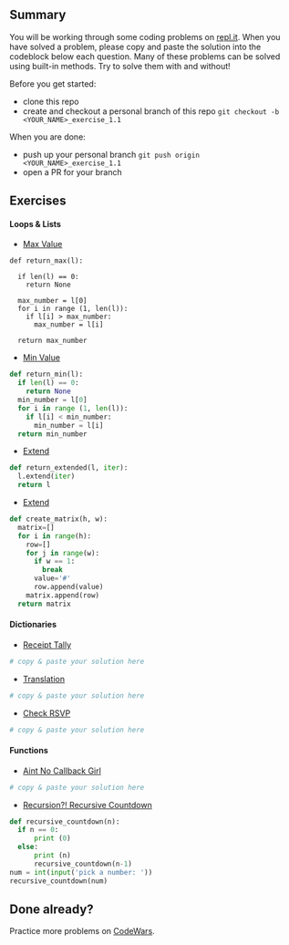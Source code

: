 ## Summary
You will be working through some coding problems on [repl.it](https://www.repl.it/). When you have solved a problem, please copy and paste the solution into the codeblock below each question. Many of these problems can be solved using built-in methods. Try to solve them with and without!

Before you get started:
- clone this repo
- create and checkout a personal branch of this repo `git checkout -b <YOUR_NAME>_exercise_1.1`

When you are done:
- push up your personal branch `git push origin <YOUR_NAME>_exercise_1.1`
- open a PR for your branch


## Exercises

#### Loops & Lists
- [Max Value](https://repl.it/@Admin7/maxvalue)
```
def return_max(l):
  
  if len(l) == 0:
    return None 
  
  max_number = l[0]
  for i in range (1, len(l)):
    if l[i] > max_number: 
      max_number = l[i]
      
  return max_number 
```

- [Min Value](https://repl.it/@Admin7/minvalue)
```python
def return_min(l):
  if len(l) == 0:
    return None
  min_number = l[0] 
  for i in range (1, len(l)):
    if l[i] < min_number: 
      min_number = l[i]
  return min_number 
```

- [Extend](https://repl.it/@Admin7/extendlist)
```python
def return_extended(l, iter):
  l.extend(iter)
  return l
```

- [Extend](https://repl.it/@Admin7/creatematrix)
```python
def create_matrix(h, w):
  matrix=[]
  for i in range(h):
    row=[]
    for j in range(w):
      if w == 1:
        break 
      value='#'
      row.append(value)
    matrix.append(row)
  return matrix
```


#### Dictionaries
- [Receipt Tally](https://repl.it/@Admin7/receipttally)
```python
# copy & paste your solution here
```

- [Translation](https://repl.it/@Admin7/translations)
```python
# copy & paste your solution here
```

- [Check RSVP](https://repl.it/@Admin7/checkrsvp)
```python
# copy & paste your solution here
```


#### Functions
- [Aint No Callback Girl](https://repl.it/@Admin7/aintnocallbackgirl)
```python
# copy & paste your solution here
```

- [Recursion?! Recursive Countdown](https://repl.it/@Admin7/recursivecountdown)
```python
def recursive_countdown(n):
  if n == 0:
      print (0)
  else:
      print (n)
      recursive_countdown(n-1)
num = int(input('pick a number: '))
recursive_countdown(num)
```


## Done already?
Practice more problems on [CodeWars](https://codewars.com).

